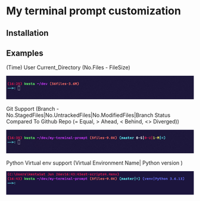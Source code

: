 # My terminal prompt customization

## Installation

## Examples

<p align='center'>
  <p> (Time) User Current_Directory (No.Files - FileSize) </p>
  <img src="./img/img1.png"/>
  <p> Git Support (Branch - No.StagedFiles|No.UntrackedFiles|No.ModifiedFiles|Branch Status Compared To Github Repo (= Equal, > Ahead, < Behind, <> Diverged)) </p>
  <img src="./img/img2.png"/>
  <p> Python Virtual env support (Virtual Environment Name| Python version ) </p>
  <img src="./img/img3.png"/>
</p>